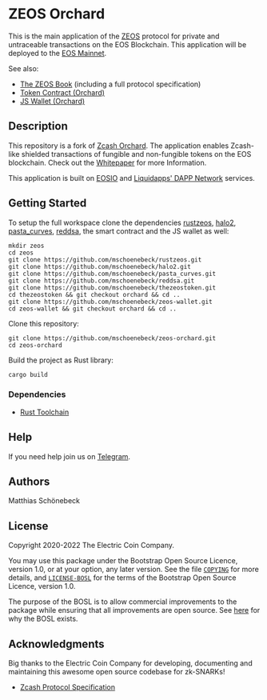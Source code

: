 # ZEOS Orchard

This is the main application of the [ZEOS](https://zeos.one) protocol for private and untraceable transactions on the EOS Blockchain. This application will be deployed to the [EOS Mainnet](https://eos.io/eos-public-blockchain/).

See also:
- [The ZEOS Book](https://mschoenebeck.github.io/zeos-orchard/) (including a full protocol specification)
- [Token Contract (Orchard)](https://github.com/mschoenebeck/thezeostoken/tree/orchard)
- [JS Wallet (Orchard)](https://github.com/mschoenebeck/zeos-wallet/tree/orchard)

## Description
This repository is a fork of [Zcash Orchard](https://github.com/zcash/orchard). The application enables Zcash-like shielded transactions of fungible and non-fungible tokens on the EOS blockchain. Check out the [Whitepaper](https://github.com/mschoenebeck/zeos-docs/releases/download/v1.0.0/zeos_whitepaper_v1.0.0.pdf) for more Information.

This application is built on [EOSIO](https://eos.io/) and [Liquidapps' DAPP Network](https://liquidapps.io/) services.

## Getting Started

To setup the full workspace clone the dependencies [rustzeos](https://github.com/mschoenebeck/rustzeos), [halo2](https://github.com/mschoenebeck/halo2), [pasta_curves](https://github.com/mschoenebeck/pasta_curves), [reddsa](https://github.com/mschoenebeck/reddsa), the smart contract and the JS wallet as well:

```
mkdir zeos
cd zeos
git clone https://github.com/mschoenebeck/rustzeos.git
git clone https://github.com/mschoenebeck/halo2.git
git clone https://github.com/mschoenebeck/pasta_curves.git
git clone https://github.com/mschoenebeck/reddsa.git
git clone https://github.com/mschoenebeck/thezeostoken.git
cd thezeostoken && git checkout orchard && cd ..
git clone https://github.com/mschoenebeck/zeos-wallet.git
cd zeos-wallet && git checkout orchard && cd ..
```

Clone this repository:

```
git clone https://github.com/mschoenebeck/zeos-orchard.git
cd zeos-orchard
```

Build the project as Rust library:

```
cargo build
```

### Dependencies

- [Rust Toolchain](https://www.rust-lang.org/tools/install)

## Help
If you need help join us on [Telegram](https://t.me/ZeosOnEos).

## Authors

Matthias Schönebeck

## License

Copyright 2020-2022 The Electric Coin Company.

You may use this package under the Bootstrap Open Source Licence, version 1.0,
or at your option, any later version. See the file [`COPYING`](COPYING) for
more details, and [`LICENSE-BOSL`](LICENSE-BOSL) for the terms of the Bootstrap
Open Source Licence, version 1.0.

The purpose of the BOSL is to allow commercial improvements to the package
while ensuring that all improvements are open source. See
[here](https://electriccoin.co/blog/introducing-tgppl-a-radically-new-type-of-open-source-license/)
for why the BOSL exists.

## Acknowledgments

Big thanks to the Electric Coin Company for developing, documenting and maintaining this awesome open source codebase for zk-SNARKs!

* [Zcash Protocol Specification](https://zips.z.cash/protocol/protocol.pdf)
